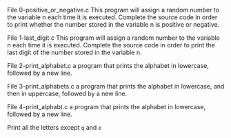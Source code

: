 File 0-positive_or_negative.c This program will assign a random number to the variable n each time it is executed. Complete the source code in order to print whether the number stored in the variable n is positive or negative.

File 1-last_digit.c This program will assign a random number to the variable n each time it is executed. Complete the source code in order to print the last digit of the number stored in the variable n.

File 2-print_alphabet.c a program that prints the alphabet in lowercase, followed by a new line.

File 3-print_alphabets.c  a program that prints the alphabet in lowercase, and then in uppercase, followed by a new line.

File 4-print_alphabt.c  a program that prints the alphabet in lowercase, followed by a new line.

Print all the letters except ```q``` and ```e```
